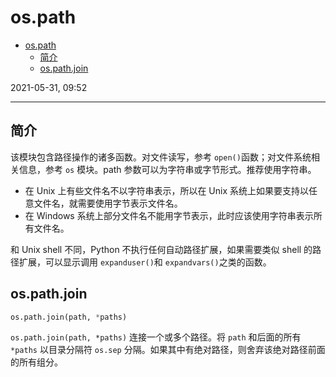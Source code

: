 # os.path

- [os.path](#ospath)
  - [简介](#简介)
  - [os.path.join](#ospathjoin)

2021-05-31, 09:52
***

## 简介

该模块包含路径操作的诸多函数。对文件读写，参考 `open()`函数；对文件系统相关信息，参考 `os` 模块。path 参数可以为字符串或字节形式。推荐使用字符串。

- 在 Unix 上有些文件名不以字符串表示，所以在 Unix 系统上如果要支持以任意文件名，就需要使用字节表示文件名。
- 在 Windows 系统上部分文件名不能用字节表示，此时应该使用字符串表示所有文件名。

和 Unix shell 不同，Python 不执行任何自动路径扩展，如果需要类似 shell 的路径扩展，可以显示调用 `expanduser()`和 `expandvars()`之类的函数。

## os.path.join

```py
os.path.join(path, *paths)
```

`os.path.join(path, *paths)` 连接一个或多个路径。将 `path` 和后面的所有 `*paths` 以目录分隔符 `os.sep` 分隔。如果其中有绝对路径，则舍弃该绝对路径前面的所有组分。
